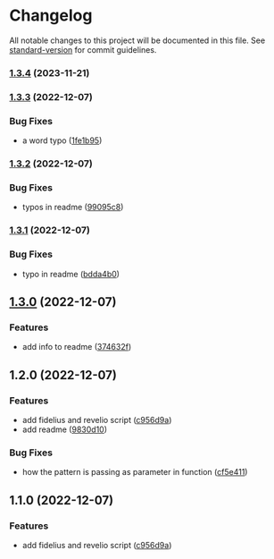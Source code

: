 # Changelog

All notable changes to this project will be documented in this file. See [standard-version](https://github.com/conventional-changelog/standard-version) for commit guidelines.

### [1.3.4](https://github.com/jparadasb/charms/compare/v1.3.3...v1.3.4) (2023-11-21)

### [1.3.3](https://github.com/jparadasb/charms/compare/v1.3.2...v1.3.3) (2022-12-07)


### Bug Fixes

* a word typo ([1fe1b95](https://github.com/jparadasb/charms/commit/1fe1b95561e49b7b4cc348c3f238e15a17d0f45d))

### [1.3.2](https://github.com/jparadasb/charms/compare/v1.3.1...v1.3.2) (2022-12-07)


### Bug Fixes

* typos in readme ([99095c8](https://github.com/jparadasb/charms/commit/99095c8c21e9a1ddf32c476dc85204646204feb4))

### [1.3.1](https://github.com/jparadasb/charms/compare/v1.3.0...v1.3.1) (2022-12-07)


### Bug Fixes

* typo in readme ([bdda4b0](https://github.com/jparadasb/charms/commit/bdda4b07aed7dd44743fe9df8b51744c670d049d))

## [1.3.0](https://github.com/jparadasb/charms/compare/v1.2.0...v1.3.0) (2022-12-07)


### Features

* add info to readme ([374632f](https://github.com/jparadasb/charms/commit/374632f5174bc48f0869ecdf51d9caf2063bdc29))

## 1.2.0 (2022-12-07)


### Features

* add fidelius and revelio script ([c956d9a](https://github.com/jparadasb/charms/commit/c956d9a587b04d338c1f7f7b309645354ec69737))
* add readme ([9830d10](https://github.com/jparadasb/charms/commit/9830d105b5ffa7b5bd46fe25820456368c610d4d))


### Bug Fixes

* how the pattern is passing as parameter in function ([cf5e411](https://github.com/jparadasb/charms/commit/cf5e411b4090efda554e9d045680bf4eb3bbdbdd))

## 1.1.0 (2022-12-07)


### Features

* add fidelius and revelio script ([c956d9a](https://github.com/jparadasb/charms/commit/c956d9a587b04d338c1f7f7b309645354ec69737))
